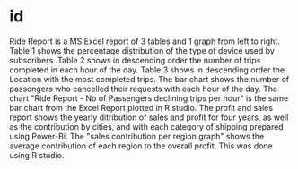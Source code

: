 # id
Ride Report is a MS Excel report of 3 tables and 1 graph from left to right. Table 1 shows the percentage distribution of the type of device used by subscribers. 
            Table 2 shows in descending order the number of trips completed in each hour of the day.
            Table 3 shows in descending order the Location with the most completed trips.
            The bar chart shows the number of passengers who cancelled their requests with each hour of the day.
The chart "Ride Report - No of Passengers declining trips per hour" is the same bar chart from the Excel Report plotted in R studio.
The profit and sales report shows the yearly ditribution of sales and profit for four years, as well as the contribution by cities, and with each category of shipping prepared using  Power-Bi.
The "sales contribution per region graph" shows the average contribution of each region to the overall profit. This was done using R studio.  

